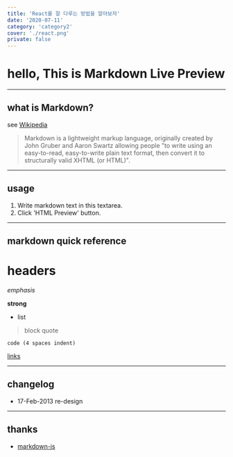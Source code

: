 ```yaml
---
title: 'React를 잘 다루는 방법을 알아보자'
date: '2020-07-11'
category: 'category2'
cover: './react.png'
private: false
---
```


# hello, This is Markdown Live Preview

---

## what is Markdown?

see [Wikipedia](https://en.wikipedia.org/wiki/Markdown)

> Markdown is a lightweight markup language, originally created by John Gruber and Aaron Swartz allowing people "to write using an easy-to-read, easy-to-write plain text format, then convert it to structurally valid XHTML (or HTML)".

---

## usage

1. Write markdown text in this textarea.
2. Click 'HTML Preview' button.

---

## markdown quick reference

# headers

_emphasis_

**strong**

- list

> block quote

    code (4 spaces indent)

[links](https://wikipedia.org)

---

## changelog

- 17-Feb-2013 re-design

---

## thanks

- [markdown-js](https://github.com/evilstreak/markdown-js)
